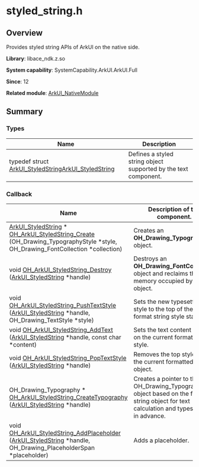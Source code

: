 # styled_string.h


## Overview

Provides styled string APIs of ArkUI on the native side.

**Library**: libace_ndk.z.so

**System capability**: SystemCapability.ArkUI.ArkUI.Full

**Since**: 12

**Related module**: [ArkUI_NativeModule](_ark_u_i___native_module.md)


## Summary


### Types

| Name | Description |
| -------- | -------- |
| typedef struct [ArkUI_StyledString](_ark_u_i___native_module.md#arkui_styledstring)[ArkUI_StyledString](_ark_u_i___native_module.md#arkui_styledstring) | Defines a styled string object supported by the text component. |


### Callback

| Name | Description of the component. |
| -------- | -------- |
| [ArkUI_StyledString](_ark_u_i___native_module.md#arkui_styledstring) \* [OH_ArkUI_StyledString_Create](_ark_u_i___native_module.md#oh_arkui_styledstring_create) (OH_Drawing_TypographyStyle \*style, OH_Drawing_FontCollection \*collection) | Creates an **OH_Drawing_Typography** object. |
| void [OH_ArkUI_StyledString_Destroy](_ark_u_i___native_module.md#oh_arkui_styledstring_destroy) ([ArkUI_StyledString](_ark_u_i___native_module.md#arkui_styledstring) \*handle) | Destroys an **OH_Drawing_FontCollection** object and reclaims the memory occupied by the object. |
| void [OH_ArkUI_StyledString_PushTextStyle](_ark_u_i___native_module.md#oh_arkui_styledstring_pushtextstyle) ([ArkUI_StyledString](_ark_u_i___native_module.md#arkui_styledstring) \*handle, OH_Drawing_TextStyle \*style) | Sets the new typesetting style to the top of the current format string style stack. |
| void [OH_ArkUI_StyledString_AddText](_ark_u_i___native_module.md#oh_arkui_styledstring_addtext) ([ArkUI_StyledString](_ark_u_i___native_module.md#arkui_styledstring) \*handle, const char \*content) | Sets the text content based on the current format string style. |
| void [OH_ArkUI_StyledString_PopTextStyle](_ark_u_i___native_module.md#oh_arkui_styledstring_poptextstyle) ([ArkUI_StyledString](_ark_u_i___native_module.md#arkui_styledstring) \*handle) | Removes the top style from the current formatted string object. |
| OH_Drawing_Typography \* [OH_ArkUI_StyledString_CreateTypography](_ark_u_i___native_module.md#oh_arkui_styledstring_createtypography) ([ArkUI_StyledString](_ark_u_i___native_module.md#arkui_styledstring) \*handle) | Creates a pointer to the OH_Drawing_Typography object based on the format string object for text calculation and typesetting in advance. |
| void [OH_ArkUI_StyledString_AddPlaceholder](_ark_u_i___native_module.md#oh_arkui_styledstring_addplaceholder) ([ArkUI_StyledString](_ark_u_i___native_module.md#arkui_styledstring) \*handle, OH_Drawing_PlaceholderSpan \*placeholder) | Adds a placeholder. |
